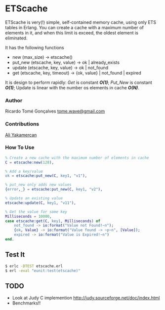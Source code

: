 ETScache
=======

ETScache is very(!) simple, self-contained memory cache, using only ETS tables in Erlang. You can create a cache with a maximum number of elements in it, and when this limit is exceed, the oldest element is eliminated.

It has the following functions

*	new (max_size) -> etscache()
*	put_new (etscache, key, value) -> ok | already_exists
*	update (etscache, key, value) -> ok | not_found
*	get (etscache, key, timeout) -> {ok, value} | not_found | expired


It is design to perform rapidly: _Get_ is constant **_O(1)_**; _Put\_New_ is constant **_O(1)_**; Update is linear with the number os elements in cache **_O(N)_**.

### Author

Ricardo Tomé Gonçalves <tome.wave@gmail.com>

### Contributions

[Ali Yakamercan][Ali github]

### How To Use


```Erlang
% Create a new cache with the maximum number of elements in cache
C = etscache:new(128),

% Add a key/value
ok = etscache:put_new(C, key1, "v1"), 

% put_new only adds new values
{error,_} = etscache:put_new(C, key1, "v2"), 

% Update an existing value
etscache:update(C, key1, "v11"), 

% Get the value for some key
Milliseconds = 10000,
case etscache:get(C, key1, Milliseconds) of
    not_found -> io:format("Value not Found!~n");
    {ok, Value} -> io:format("Value found -> ~p~n", [Value]);
    expired -> io:format("Value is Expired!~n")
end.
```


Test It
-------

```bash
$ erlc -DTEST etscache.erl 
$ erl -eval "eunit:test(etscache)"
```

TODO
----

*	Look at Judy C implemention http://judy.sourceforge.net/doc/index.html
*	Benchmarks!!


[Ali github]: https://github.com/aliyakamercan